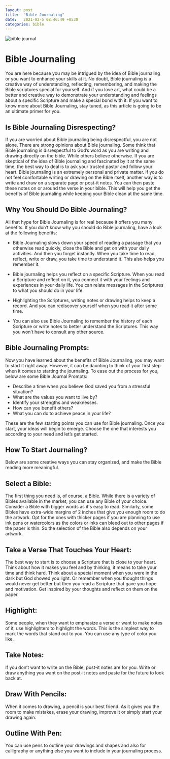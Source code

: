 ```yaml
---
layout: post
title:  "Bible Journaling"
date:   2021-02-5 08:46:49 +0530
categories: bible
---
```


<img src="https://images.unsplash.com/photo-1498426317435-c4a0ebd4774f?ixid=MXwxMjA3fDB8MHxwaG90by1wYWdlfHx8fGVufDB8fHw%3D&ixlib=rb-1.2.1&auto=format&fit=crop&w=1950&q=80" alt="bible journal">

# Bible Journaling

You are here because you may be intrigued by the idea of Bible journaling or you want to enhance your skills at it. No doubt, Bible journaling is a creative way of understanding, reflecting, remembering, and making the Bible scriptures special for yourself.
And if you love art, what could be a better and creative way to demonstrate your understanding and feelings about a specific Scripture and make a special bond with it. If you want to know more about Bible Journaling, stay tuned, as this article is going to be an ultimate primer for you.

## Is Bible Journaling Disrespecting?

If you are worried about Bible journaling being disrespectful, you are not alone. There are strong opinions about Bible journaling. Some think that Bible journaling is disrespectful to God’s word as you are writing and drawing directly on the bible. While others believe otherwise. If you are skeptical of the idea of Bible journaling and fascinated by it at the same time, the best way to deal is to ask your trusted pastor and follow your heart. 
Bible journaling is an extremely personal and private matter. If you do not feel comfortable writing or drawing on the Bible itself, another way is to write and draw on a separate page or post-it notes. You can then paste these notes on or around the verse in your bible. This will help you get the benefits of Bible journaling while keeping your Bible clean at the same time.

## Why You Should Do Bible Journaling?

All that hype for Bible Journaling is for real because it offers you many benefits. If you don’t know why you should do Bible journaling, have a look at the following benefits:

- Bible Journaling slows down your speed of reading a passage that you otherwise read quickly, close the Bible and get on with your daily activities. And then you forget instantly. When you take time to read, reflect, write or draw, you take time to understand it. This also helps you remember it.

- Bible journaling helps you reflect on a specific Scripture. When you read a Scripture and reflect on it, you connect it with your feelings and experiences in your daily life. You can relate messages in the Scriptures to what you should do in your life. 

- Highlighting the Scriptures, writing notes or drawing helps to keep a record. And you can rediscover yourself when you read it after some time.  

- You can also use Bible Journaling to remember the history of each Scripture or write notes to better understand the Scriptures. This way you won’t have to consult any other source. 

## Bible Journaling Prompts:

Now you have learned about the benefits of Bible Journaling, you may want to start it right away. However, it can be daunting to think of your first step when it comes to starting the journaling. To ease out the process for you, below are some Bible Journal Prompts:

- Describe a time when you believe God saved you from a stressful situation?
- What are the values you want to live by?
- Identify your strengths and weaknesses.
- How can you benefit others?
- What you can do to achieve peace in your life?

These are the few starting points you can use for Bible journaling. Once you start, your ideas will begin to emerge. Choose the one that interests you according to your need and let’s get started. 

## How To Start Journaling?

Below are some creative ways you can stay organized, and make the Bible reading more meaningful. 

## Select a Bible:

The first thing you need is, of course, a Bible. While there is a variety of Bibles available in the market, you can use any Bible of your choice. Consider a Bible with bigger words as it's easy to read. Similarly, some Bibles have extra-wide margins of 2 inches that give you enough room to do the artwork. 
Opt for the ones with thicker pages if you are planning to use ink pens or watercolors as the colors or inks can bleed out to other pages if the paper is thin. So the selection of the Bible also depends on your artwork. 


## Take a Verse That Touches Your Heart:

The best way to start is to choose a Scripture that is close to your heart. Think about how it makes you feel and by thinking, it means to take your time and think hard.
Think about a special moment when you were in the dark but God showed you light. Or remember when you thought things would never get better but then you read a Scripture that gave you hope and motivation. Get inspired by your thoughts and reflect on them on the paper.

## Highlight:

Some people, when they want to emphasize a verse or want to make notes of it, use highlighters to highlight the words. This is the simplest way to mark the words that stand out to you. You can use any type of color you like.

## Take Notes:
If you don’t want to write on the Bible, post-it notes are for you. Write or draw anything you want on the post-it notes and paste for the future to look back at.

## Draw With Pencils:
When it comes to drawing, a pencil is your best friend. As it gives you the room to make mistakes, erase your drawing, improve it or simply start your drawing again.

## Outline With Pen:
You can use pens to outline your drawings and shapes and also for calligraphy or anything else you want to include in your journaling process.
